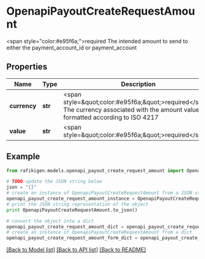 # OpenapiPayoutCreateRequestAmount

<span style=\"color:#e95f6a;\">required</span>  The intended amount to send to either the payment_account_id or payment_account

## Properties
Name | Type | Description | Notes
------------ | ------------- | ------------- | -------------
**currency** | **str** | &lt;span style&#x3D;\&quot;color:#e95f6a;\&quot;&gt;required&lt;/span&gt;  The currency associated with the amount value, formatted according to ISO 4217 | [optional] 
**value** | **str** | &lt;span style&#x3D;\&quot;color:#e95f6a;\&quot;&gt;required&lt;/span&gt; | [optional] 

## Example

```python
from rafikigen.models.openapi_payout_create_request_amount import OpenapiPayoutCreateRequestAmount

# TODO update the JSON string below
json = "{}"
# create an instance of OpenapiPayoutCreateRequestAmount from a JSON string
openapi_payout_create_request_amount_instance = OpenapiPayoutCreateRequestAmount.from_json(json)
# print the JSON string representation of the object
print OpenapiPayoutCreateRequestAmount.to_json()

# convert the object into a dict
openapi_payout_create_request_amount_dict = openapi_payout_create_request_amount_instance.to_dict()
# create an instance of OpenapiPayoutCreateRequestAmount from a dict
openapi_payout_create_request_amount_form_dict = openapi_payout_create_request_amount.from_dict(openapi_payout_create_request_amount_dict)
```
[[Back to Model list]](../README.md#documentation-for-models) [[Back to API list]](../README.md#documentation-for-api-endpoints) [[Back to README]](../README.md)



